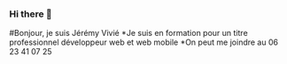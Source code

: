 ### Hi there 👋
#Bonjour, je suis Jérémy Vivié
*Je suis en formation pour un titre professionnel développeur web et web mobile
*On peut me joindre au 06 23 41 07 25
<!--
**jeremyv83/jeremyv83** is a ✨ _special_ ✨ repository because its `README.md` (this file) appears on your GitHub profile.

Here are some ideas to get you started:

- 🔭 I’m currently working on ...
- 🌱 I’m currently learning ...
- 👯 I’m looking to collaborate on ...
- 🤔 I’m looking for help with ...
- 💬 Ask me about ...
- 📫 How to reach me: ...
- 😄 Pronouns: ...
- ⚡ Fun fact: ...
-->
